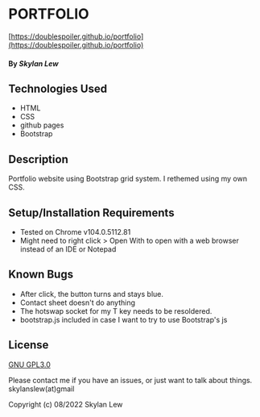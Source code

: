 # PORTFOLIO

[https://doublespoiler.github.io/portfolio](https://doublespoiler.github.io/portfolio)
#### By _**Skylan Lew**_

## Technologies Used

* HTML
* CSS
* github pages
* Bootstrap

## Description

Portfolio website using Bootstrap grid system. I rethemed using my own CSS.

## Setup/Installation Requirements

* Tested on Chrome v104.0.5112.81
* Might need to right click > Open With to open with a web browser instead of an IDE or Notepad

## Known Bugs

* After click, the button turns and stays blue.
* Contact sheet doesn't do anything
* The hotswap socket for my T key needs to be resoldered.
* bootstrap.js included in case I want to try to use Bootstrap's js

## License
[GNU GPL3.0](https://choosealicense.com/licenses/gpl-3.0/)

Please contact me if you have an issues, or just want to talk about things. skylanslew(at)gmail

Copyright (c) 08/2022 Skylan Lew
